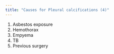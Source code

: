 ```yaml
---
title: "Causes for Pleural calcifications (4)"
---
```

1. Asbestos exposure
2. Hemothorax
3. Empyema
4. TB
5. Previous surgery

